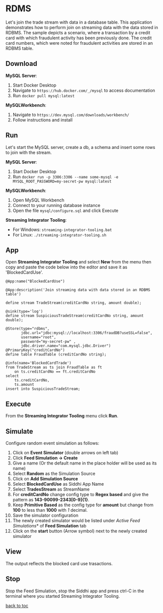 # RDMS

Let's join the trade stream with data in a database table. This application demonstrates how to perform join on streaming data with the data stored in RDBMS. The sample depicts a scenario, where a transaction by a credit card with which fraudulent activity has been previously done. The credit card numbers, which were noted for fraudulent activities are stored in an RDBMS table.

## Download
**MySQL Server**:
1. Start Docker Desktop
2. Navigate to ```https://hub.docker.com/_/mysql``` to access documentation
3. Run ```docker pull mysql:latest```

**MySQLWorkbench**:
1. Navigate to ```https://dev.mysql.com/downloads/workbench/```
2. Follow instructions and install

## Run
Let's start the MySQL server, create a db, a schema and insert some rows to join with the stream.

**MySQL Server**:
1. Start Docker Desktop
2. Run ```docker run -p 3306:3306 --name some-mysql -e MYSQL_ROOT_PASSWORD=my-secret-pw mysql:latest```

**MySQLWorkbench**:
1. Open MySQL Workbench
2. Connect to your running database instance
3. Open the file ```mysql/configure.sql``` and click Execute

**Streaming Integrator Tooling**:

* For Windows: ```streaming-integrator-tooling.bat```
* For Linux: ```./streaming-integrator-tooling.sh```

## App
Open **Streaming Integrator Tooling** and select **New** from the menu then copy and paste the code below into the editor and save it as 'BlockedCardUse'.

```
@App:name("BlockedCardUse")

@App:description('Join streaming data with data stored in an RDBMS table')

define stream TradeStream(creditCardNo string, amount double);

@sink(type='log')
define stream SuspiciousTradeStream(creditCardNo string, amount double);

@Store(type="rdbms",
       jdbc.url="jdbc:mysql://localhost:3306/fraudDB?useSSL=false",
       username="root",
       password="my-secret-pw" ,
       jdbc.driver.name="com.mysql.jdbc.Driver")
@PrimaryKey("creditCardNo")
define table FraudTable (creditCardNo string);

@info(name='BlockedCardTrade')
from TradeStream as ts join FraudTable as ft
    on ts.creditCardNo == ft.creditCardNo
select 
    ts.creditCardNo,
    ts.amount
insert into SuspiciousTradeStream;
```

## Execute
From the **Streaming Integrator Tooling** menu click **Run**.

## Simulate
Configure random event simulation as follows:
1. Click on **Event Simulator** (double arrows on left tab)
2. Click **Feed Simulation -> Create**
3. Give a name (Or the default name in the place holder will be used as its name)
4. Select **Random** as the Simulation Source
5. Click on **Add Simulation Source**
6. Select **BlockedCardUse** as Siddhi App Name
7. Select **TradesStream** as StreamName
8. For **creditCardNo** change config type to **Regex based** and give the pattern as **143-90099-2343[0-9]{1}**.
9. Keep **Primitive Based** as the config type for **amount** but change from **100** to less than **1000** with *1* decimal.
10. Save the simulator configuration
11. The newly created simulator would be listed under *Active Feed Simulations** of **Feed Simulation** tab
12. Click on the **start** button (Arrow symbol) next to the newly created simulator

## View
The output reflects the blocked card use trasactions.

## Stop
Stop the Feed Simulation, stop the Siddhi app and press ctrl-C in the terminal where you started Streaming Integrator Tooling.

[back to toc](../README.md)